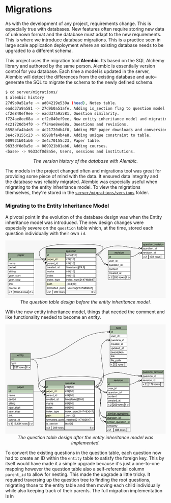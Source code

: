 # Migrations
As with the development of any project, requirements change. This is especially true with databases. New features often require storing new data of unknown format and the database must adapt to the new requirements. This is where we introduce database migrations. This is a practice seen in large scale application deployment where an existing database needs to be upgraded to a different schema.

This project uses the migration tool **Alembic**. Its based on the SQL Alchemy library and authored by the same person. Alembic is essentially version control for you database. Each time a model is updated in the server, Alembic will detect the differences from the existing database and auto-generate the SQL to migrate the schema to the newly defined schema.

```sh
$ cd server/migrations/
$ alembic history
27d9b0a51afe -> ad04219e530a (head), Notes table.
eadd37a9a581 -> 27d9b0a51afe, Adding is_section flag to question model.
cf2e840ef9ee -> eadd37a9a581, Question similarity.
f724ae8ee68a -> cf2e840ef9ee, New entity inheritance model and migrating questions.
4c21720db4f0 -> f724ae8ee68a, Questions and revisions.
6598bfa4b4e8 -> 4c21720db4f0, Adding PDF paper downloads and conversion to HTML.
3e4c70155c23 -> 6598bfa4b4e8, Adding unique constraint to table.
009921b01ab6 -> 3e4c70155c23, Paper table.
9633df0d8a5e -> 009921b01ab6, Adding courses.
<base> -> 9633df0d8a5e, Users, sessions and institutions.
```
<center><i>The version history of the database with Alembic.</i></center>

The models in the project changed often and migrations tool was great for providing some 	piece of mind with the data. It ensured data integrity and the database was reliably migrated. Alembic was especially useful when migrating to the entity inheritance model. To view the migrations themselves, they're stored in the [`server/migrations/versions`](https://github.com/adriancooney/examist/tree/master/server/migrations/versions) folder.

### Migrating to the Entity Inheritance Model
A pivotal point in the evolution of the database design was when the Entity inheritance model was introduced. The new design changes were especially severe on the `question` table which, at the time, stored each question individually with their own `id`.

<img src="assets/question-table-before.png" />
<center><i>The question table design before the entity inheritance model.</i></center>

With the new entity inheritance model, things that needed the comment and like functionality needed to become an *entity*. 
 
<img src="assets/question-table-after.png" />
<center><i>The question table design after the entity inheritance model was implemented.</i></center>

To convert the existing questions in the question table, each question now had to create an ID within the `entity` table to satisfy the foreign key. This by itself would have made it a simple upgrade because it's just a one-to-one mapping however the question table also a self-referential column `parent_id` to allow for nesting. This made the upgrade a little tricky. It required traversing up the question tree to finding the root questions, migrating those to the entity table and then moving each child individually while also keeping track of their parents. The full migration implementation is in 